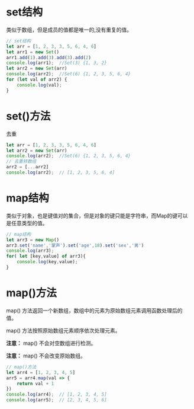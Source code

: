 # set结构

类似于数组，但是成员的值都是唯一的,没有重复的值。

```js
// set结构
let arr = [1, 2, 3, 3, 5, 6, 4, 6]
let arr1 = new Set()
arr1.add(1).add(3).add(3).add(2)
console.log(arr1);  //Set(3) {1, 3, 2}
let arr2 = new Set(arr)
console.log(arr2);  //Set(6) {1, 2, 3, 5, 6, 4}
for (let val of arr2) {
    console.log(val);
}
```



# set()方法

去重

```js
let arr = [1, 2, 3, 3, 5, 6, 4, 6]
let arr2 = new Set(arr)
console.log(arr2);  //Set(6) {1, 2, 3, 5, 6, 4}
// 去重转数组
arr2 = [...arr2]
console.log(arr2);  // [1, 2, 3, 5, 6, 4]
```



# map结构

类似于对象，也是键值对的集合，但是对象的键只能是字符串，而Map的键可以是任意类型的值。

```js
// map结构
let arr3 = new Map()
arr3.set('name','掌声').set('age',18).set('sex','男')
console.log(arr3);
for( let [key,value] of arr3){
    console.log(key,value);
}
```

# map()方法

map() 方法返回一个新数组，数组中的元素为原始数组元素调用函数处理后的值。

map() 方法按照原始数组元素顺序依次处理元素。

**注意：** map() 不会对空数组进行检测。

**注意：** map() 不会改变原始数组。

```js
// map()方法
let arr4 = [1, 2, 3, 4, 5]
arr5 = arr4.map(val => {
    return val + 1
})
console.log(arr4);  // [1, 2, 3, 4, 5]
console.log(arr5);  // [2, 3, 4, 5, 6]
```

